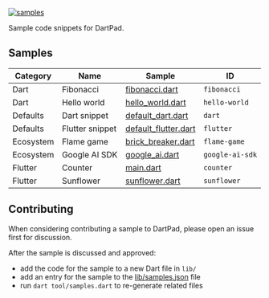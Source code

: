 [![samples](https://github.com/dart-lang/dart-pad/actions/workflows/samples.yml/badge.svg)](https://github.com/dart-lang/dart-pad/actions/workflows/samples.yml)

Sample code snippets for DartPad.

## Samples

<!-- samples -->
| Category | Name | Sample | ID |
| --- | --- | --- | --- |
| Dart | Fibonacci | [fibonacci.dart](lib/fibonacci.dart) | `fibonacci` |
| Dart | Hello world | [hello_world.dart](lib/hello_world.dart) | `hello-world` |
| Defaults | Dart snippet | [default_dart.dart](lib/default_dart.dart) | `dart` |
| Defaults | Flutter snippet | [default_flutter.dart](lib/default_flutter.dart) | `flutter` |
| Ecosystem | Flame game | [brick_breaker.dart](lib/brick_breaker.dart) | `flame-game` |
| Ecosystem | Google AI SDK | [google_ai.dart](lib/google_ai.dart) | `google-ai-sdk` |
| Flutter | Counter | [main.dart](lib/main.dart) | `counter` |
| Flutter | Sunflower | [sunflower.dart](lib/sunflower.dart) | `sunflower` |
<!-- samples -->

## Contributing

When considering contributing a sample to DartPad, please open an issue first
for discussion.

After the sample is discussed and approved:

- add the code for the sample to a new Dart file in `lib/`
- add an entry for the sample to the [lib/samples.json](lib/samples.json) file
- run `dart tool/samples.dart` to re-generate related files
